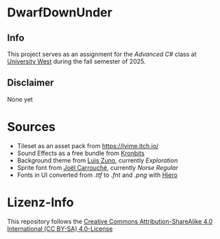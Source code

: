 # DwarfDownUnder
## Info
This project serves as an assignment for the *Advanced C#* class at [University West](https://www.hv.se/) during the fall semester of 2025.

## Disclaimer

None yet

# Sources

- Tileset as an asset pack from https://lyime.itch.io/
- Sound Effects as a free bundle from [Kronbits](https://kronbits.itch.io/retrosfx)
- Background theme from [Luis Zuno](https://soundcloud.com/ansimuz/tracks), currently *Exploration*
- Sprite font from [Joël Carrouché](https://www.1001fonts.com/users/joelcarrouche/), currently *Norse Regular*
- Fonts in UI converted from *.ttf* to *.fnt* and *.png* with [Hiero](https://docs.flatredball.com/gum/gum-tool/gum-elements/text/use-custom-font#creating-fonts-with-hiero)

# Lizenz-Info

This repository follows the  [Creative Commons Attribution-ShareAlike 4.0 International (CC BY-SA) 4.0-License](https://creativecommons.org/licenses/by-sa/4.0/)